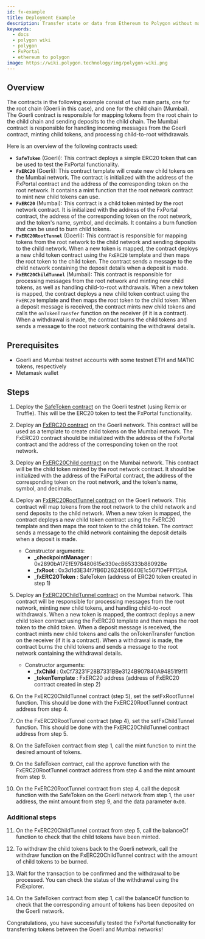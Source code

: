 ```yaml
---
id: fx-example
title: Deployment Example
description: Transfer state or data from Ethereum to Polygon without mapping using FxPortal.
keywords:
  - docs
  - polygon wiki
  - polygon
  - FxPortal
  - ethereum to polygon
image: https://wiki.polygon.technology/img/polygon-wiki.png
---
```


## Overview

The contracts in the following example consist of two main parts, one for
the root chain (Goerli in this case), and one for the child chain (Mumbai).
The Goerli contract is responsible for mapping tokens from the root chain to
the child chain and sending deposits to the child chain. The Mumbai contract
is responsible for handling incoming messages from the Goerli contract, minting
child tokens, and processing child-to-root withdrawals.

Here is an overview of the following contracts used:

- **`SafeToken`** (Goerli): This contract deploys a simple ERC20 token that can be
  used to test the FxPortal functionality.
- **`FxERC20`** (Goerli): This contract template will create
  new child tokens on the Mumbai network. The contract is initialized with the
  address of the FxPortal contract and the address of the corresponding token on
  the root network. It contains a mint function that the root
  network contract to mint new child tokens can use.
- **`FxERC20`** (Mumbai): This contract is a child token minted by the root
  network contract. It is initialized with the address of the FxPortal contract,
  the address of the corresponding token on the root network, and the token's name, symbol,
  and decimals. It contains a burn function that can be used to burn
  child tokens.
- **`FxERC20RootTunnel`** (Goerli): This contract is responsible for mapping tokens
  from the root network to the child network and sending deposits to the child network.
  When a new token is mapped, the contract deploys a new child token contract using
  the `FxERC20` template and then maps the root token to the child token. The contract sends a
  message to the child network containing the deposit details when a deposit is made.
- **`FxERC20ChildTunnel`** (Mumbai): This contract is responsible for processing messages
  from the root network and minting new child tokens, as well as handling child-to-root
  withdrawals. When a new token is mapped, the contract deploys a new child token contract
  using the `FxERC20` template and then maps the root token to the child token. When a
  deposit message is received, the contract mints new child tokens and calls the
  `onTokenTransfer` function on the receiver (if it is a contract). When a withdrawal
  is made, the contract burns the child tokens and sends a message to the root network
  containing the withdrawal details.

## Prerequisites

- Goerli and Mumbai testnet accounts with some testnet ETH and MATIC tokens, respectively
- Metamask wallet

## Steps

1. Deploy the
   [SafeToken contract](https://gist.github.com/jamesyoung/d6d769f6792ad9cb35bfa01b8f37a082)
   on the Goerli testnet (using Remix or Truffle).
   This will be the ERC20 token to test the FxPortal functionality.

2. Deploy an
   [FxERC20 contract](https://github.com/fx-portal/contracts/blob/main/contracts/tokens/FxERC20.sol)
   on the Goerli network. This contract will be used as a template to create child tokens on the
   Mumbai network. The FxERC20 contract should be initialized with the address of the FxPortal
   contract and the address of the corresponding token on the root network.

3. Deploy an
   [FxERC20Child contract](https://github.com/fx-portal/contracts/blob/main/contracts/tokens/FxERC20.sol)
   on the Mumbai network. This contract will be the child token minted by the root network contract.
   It should be initialized with the address of the FxPortal contract, the address of the corresponding
   token on the root network, and the token's name, symbol, and decimals.

4. Deploy an
   [FxERC20RootTunnel contract](https://github.com/fx-portal/contracts/blob/main/contracts/examples/erc20-transfer/FxERC20RootTunnel.sol) on the Goerli network. This contract will map tokens
   from the root network to the child network and send deposits to the child network. When a new
   token is mapped, the contract deploys a new child token contract using the FxERC20 template and
   then maps the root token to the child token. The contract sends a message
   to the child network containing the deposit details when a deposit is made.
   - Constructor arguments:
     - **_checkpointManager** : 0x2890bA17EfE978480615e330ecB65333b880928e
     - **_fxRoot** : 0x3d1d3E34f7fB6D26245E6640E1c50710eFFf15bA
     - **_fxERC20Token** : SafeToken (address of ERC20 token created in step 1)

5. Deploy an
   [FxERC20ChildTunnel contract](https://github.com/fx-portal/contracts/blob/main/contracts/examples/erc20-transfer/FxERC20ChildTunnel.sol) on the Mumbai network. This contract will be responsible for
   processing messages from the root network, minting new child tokens, and handling
   child-to-root withdrawals. When a new token is mapped, the contract deploys a new child token
   contract using the FxERC20 template and then maps the root token to the child token. When a
   deposit message is received, the contract mints new child tokens and calls the onTokenTransfer
   function on the receiver (if it is a contract). When a withdrawal is made, the contract burns
   the child tokens and sends a message to the root network containing the withdrawal details.
   - Constructor arguments:
     - **_fxChild** : 0xCf73231F28B7331BBe3124B907840A94851f9f11
     - **_tokenTemplate** : FxERC20 address (address of FxERC20 contract created in step 2)

6. On the FxERC20ChildTunnel contract (step 5), set the setFxRootTunnel function. This should be
   done with the FxERC20RootTunnel contract address from step 4.

7. On the FxERC20RootTunnel contract (step 4), set the setFxChildTunnel function. This should be
   done with the FxERC20ChildTunnel contract address from step 5.

8. On the SafeToken contract from step 1, call the mint function to mint the desired amount of
   tokens.

9. On the SafeToken contract, call the approve function with the FxERC20RootTunnel contract address
   from step 4 and the mint amount from step 9.

10. On the FxERC20RootTunnel contract from step 4, call the deposit function with the SafeToken on
    the Goerli network from step 1, the user address, the mint amount from step 9, and the data
    parameter `0x00`.

### Additional steps

11. On the FxERC20ChildTunnel contract from step 5, call the balanceOf function to check that
    the child tokens have been minted.

12. To withdraw the child tokens back to the Goerli network, call the withdraw function on the
    FxERC20ChildTunnel contract with the amount of child tokens to be burned.

13. Wait for the transaction to be confirmed and the withdrawal to be processed. You can check
    the status of the withdrawal using the FxExplorer.

14. On the SafeToken contract from step 1, call the balanceOf function to check that the
    corresponding amount of tokens has been deposited on the Goerli network.

Congratulations, you have successfully tested the FxPortal functionality for transferring
tokens between the Goerli and Mumbai networks!
